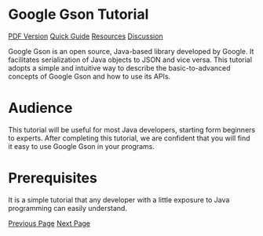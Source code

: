 # Google Gson Tutorial
[PDF Version](../gson/gson_pdf_version.md)
[Quick Guide](../gson/gson_quick_guide.md)
[Resources](../gson/gson_useful_resources.md)
[Discussion](../gson/gson_discussion.md)

Google Gson is an open source, Java-based library developed by Google. It facilitates serialization of Java objects to JSON and vice versa. This tutorial adopts a simple and intuitive way to describe the basic-to-advanced concepts of Google Gson and how to use its APIs.

# Audience
This tutorial will be useful for most Java developers, starting form beginners to experts. After completing this tutorial, we are confident that you will find it easy to use Google Gson in your programs.

# Prerequisites
It is a simple tutorial that any developer with a little exposure to Java programming can easily understand.


[Previous Page](../gson/index.md) [Next Page](../gson/gson_overview.md) 
